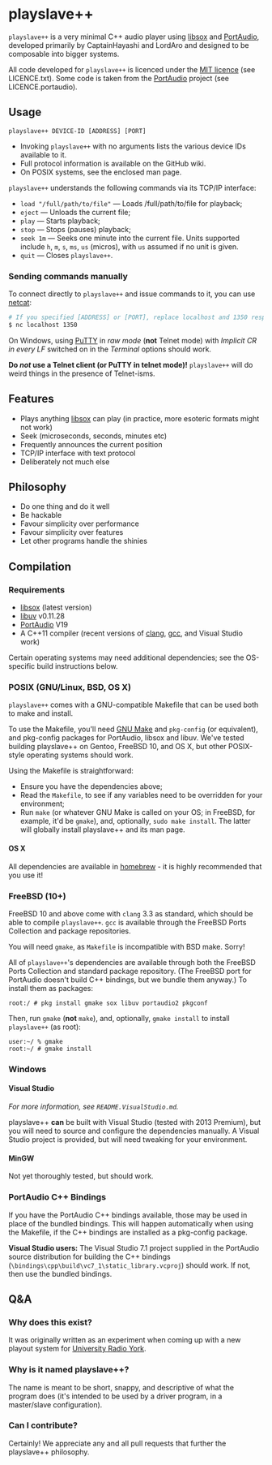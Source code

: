 # playslave++

`playslave++` is a very minimal C++ audio player using [libsox][] and
[PortAudio][], developed primarily by CaptainHayashi and LordAro and designed
to be composable into bigger systems.

All code developed for `playslave++` is licenced under the [MIT licence][]
(see LICENCE.txt).  Some code is taken from the [PortAudio][] project
(see LICENCE.portaudio).

## Usage

`playslave++ DEVICE-ID [ADDRESS] [PORT]`

* Invoking `playslave++` with no arguments lists the various device IDs
  available to it.
* Full protocol information is available on the GitHub wiki.
* On POSIX systems, see the enclosed man page.

`playslave++` understands the following commands via its TCP/IP interface:

* `load "/full/path/to/file"` — Loads /full/path/to/file for playback;
* `eject` — Unloads the current file;
* `play` — Starts playback;
* `stop` — Stops (pauses) playback;
* `seek 1m` — Seeks one minute into the current file.  Units supported include
  `h`, `m`, `s`, `ms`, `us` (micros), with `us` assumed if no unit is given.
* `quit` — Closes `playslave++`.

### Sending commands manually

To connect directly to `playslave++` and issue commands to it, you can use
[netcat][]:

```sh
# If you specified [ADDRESS] or [PORT], replace localhost and 1350 respectively.
$ nc localhost 1350
```

On Windows, using [PuTTY][] in _raw mode_ (__not__ Telnet mode)
with _Implicit CR in every LF_ switched on in the _Terminal_ options should
work.

__Do _not_ use a Telnet client (or PuTTY in telnet mode)!__  `playslave++` will
do weird things in the presence of Telnet-isms.

## Features

* Plays anything [libsox][] can play (in practice, more esoteric formats might
  not work)
* Seek (microseconds, seconds, minutes etc)
* Frequently announces the current position
* TCP/IP interface with text protocol
* Deliberately not much else

## Philosophy

* Do one thing and do it well
* Be hackable
* Favour simplicity over performance
* Favour simplicity over features
* Let other programs handle the shinies

## Compilation

### Requirements

* [libsox][] (latest version)
* [libuv][] v0.11.28
* [PortAudio][] V19
* A C++11 compiler (recent versions of [clang][], [gcc][], and Visual Studio
  work)

Certain operating systems may need additional dependencies; see the OS-specific
build instructions below.

### POSIX (GNU/Linux, BSD, OS X)

`playslave++` comes with a GNU-compatible Makefile that can be used both to
make and install.

To use the Makefile, you'll need [GNU Make][] and `pkg-config` (or equivalent),
and pkg-config packages for PortAudio, libsox and libuv.  We've tested building
playslave++ on Gentoo, FreeBSD 10, and OS X, but other POSIX-style operating
systems should work.

Using the Makefile is straightforward:

* Ensure you have the dependencies above;
* Read the `Makefile`, to see if any variables need to be overridden for your
  environment;
* Run `make` (or whatever GNU Make is called on your OS; in FreeBSD, for
  example, it'd be `gmake`), and, optionally, `sudo make install`.
  The latter will globally install playslave++ and its man page.

#### OS X

All dependencies are available in [homebrew][] - it is highly recommended that
you use it!

### FreeBSD (10+)

FreeBSD 10 and above come with `clang` 3.3 as standard, which should be able to
compile `playslave++`.  `gcc` is available through the FreeBSD Ports Collection
and package repositories.

You will need `gmake`, as `Makefile` is incompatible with BSD make.  Sorry!

All of `playslave++`'s dependencies are available through both the FreeBSD
Ports Collection and standard package repository.  (The FreeBSD port for
PortAudio doesn't build C++ bindings, but we bundle them anyway.)  To install
them as packages:

```
root:/ # pkg install gmake sox libuv portaudio2 pkgconf
```

Then, run `gmake` (__not__ `make`), and, optionally, `gmake install` to install
`playslave++` (as root):

```
user:~/ % gmake
root:~/ # gmake install
```

### Windows

#### Visual Studio

_For more information, see `README.VisualStudio.md`._

playslave++ **can** be built with Visual Studio (tested with 2013 Premium), but
you will need to source and configure the dependencies manually.  A Visual
Studio project is provided, but will need tweaking for your environment.

#### MinGW

Not yet thoroughly tested, but should work.

### PortAudio C++ Bindings

If you have the PortAudio C++ bindings available, those may be used in place of
the bundled bindings.  This will happen automatically when using the Makefile,
if the C++ bindings are installed as a pkg-config package.

__Visual Studio users:__ The Visual Studio 7.1 project supplied in the
PortAudio source distribution for building the C++ bindings
(`\bindings\cpp\build\vc7_1\static_library.vcproj`) should work.  If not, then
use the bundled bindings.

## Q&A

### Why does this exist?

It was originally written as an experiment when coming up with a new playout
system for [University Radio York][].

### Why is it named playslave++?

The name is meant to be short, snappy, and descriptive of what the program does
(it's intended to be used by a driver program, in a master/slave
configuration).

### Can I contribute?

Certainly!  We appreciate any and all pull requests that further the
playslave++ philosophy.

[clang]:                 http://clang.llvm.org/
[gcc]:                   https://gcc.gnu.org/
[GNU Make]:              https://www.gnu.org/software/make/
[Homebrew]:              http://brew.sh
[libsox]:                http://sox.sourceforge.net/
[libuv]:                 https://github.com/joyent/libuv
[MIT licence]:           http://opensource.org/licenses/MIT
[netcat]:                http://nc110.sourceforge.net/
[PortAudio]:             http://www.portaudio.com/
[PuTTY]:                 http://www.chiark.greenend.org.uk/~sgtatham/putty/
[University Radio York]: http://ury.org.uk
